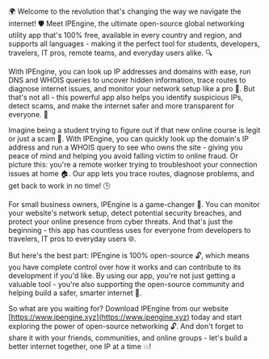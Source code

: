 🌍 Welcome to the revolution that's changing the way we navigate the internet! 🛡️ Meet IPEngine, the ultimate open-source global networking utility app that's 100% free, available in every country and region, and supports all languages - making it the perfect tool for students, developers, travelers, IT pros, remote teams, and everyday users alike. 🔍

With IPEngine, you can look up IP addresses and domains with ease, run DNS and WHOIS queries to uncover hidden information, trace routes to diagnose internet issues, and monitor your network setup like a pro 📡. But that's not all - this powerful app also helps you identify suspicious IPs, detect scams, and make the internet safer and more transparent for everyone. 💪

Imagine being a student trying to figure out if that new online course is legit or just a scam 🤔. With IPEngine, you can quickly look up the domain's IP address and run a WHOIS query to see who owns the site - giving you peace of mind and helping you avoid falling victim to online fraud. Or picture this: you're a remote worker trying to troubleshoot your connection issues at home 🏠. Our app lets you trace routes, diagnose problems, and get back to work in no time! 🕒

For small business owners, IPEngine is a game-changer 💸. You can monitor your website's network setup, detect potential security breaches, and protect your online presence from cyber threats. And that's just the beginning - this app has countless uses for everyone from developers to travelers, IT pros to everyday users 🌐.

But here's the best part: IPEngine is 100% open-source 🔓, which means you have complete control over how it works and can contribute to its development if you'd like. By using our app, you're not just getting a valuable tool - you're also supporting the open-source community and helping build a safer, smarter internet 🚀.

So what are you waiting for? Download IPEngine from our website [https://www.ipengine.xyz](https://www.ipengine.xyz) today and start exploring the power of open-source networking 🔓. And don't forget to share it with your friends, communities, and online groups - let's build a better internet together, one IP at a time 💥!